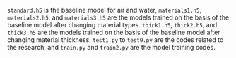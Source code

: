 `standard.h5` is the baseline model for air and water, `materials1.h5`, `materials2.h5`, and `materials3.h5` are the models trained on the basis of the baseline model after changing material types. `thick1.h5`, `thick2.h5`, and `thick3.h5` are the models trained on the basis of the baseline model after changing material thickness. `test1.py` to `test9.py` are the codes related to the research, and `train.py` and `train2.py` are the model training codes.